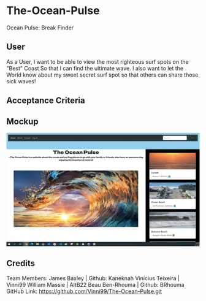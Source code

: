 # The-Ocean-Pulse
Ocean Pulse: Break Finder

## User
As a User, I want to be able to view the most righteous surf spots on the "Best" Coast So that I can find the ultimate wave. I also want to let the World know about my sweet secret surf spot so that others can share those sick waves!

## Acceptance Criteria



## Mockup

![Alt text](Project%202-3%20mockup.jpg)

## Credits

Team Members:
James Baxley | Github: Kaneknah
Vinícius Teixeira | Vinni99
William Massie | AltB22
Beau Ben-Rhouma | Github: BRhouma
GitHub Link: <https://github.com/Vinni99/The-Ocean-Pulse.git>